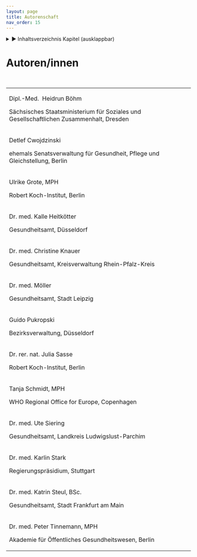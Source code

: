 ```yaml
---
layout: page
title: Autorenschaft 
nav_order: 15
---
```

 
<details markdown="block"> 
  <summary> 
      &#9658; Inhaltsverzeichnis Kapitel (ausklappbar) 
  </summary>
 
1. TOC
{:toc}
 </details>
 
   <p></p>
 
 
# **Autoren/innen**  

 

<table>
<colgroup>
<col style="width: 100%" />
</colgroup>
<tbody>
<tr class="odd">
<td><p>Dipl.-Med.  Heidrun Böhm</p>
<p>Sächsisches Staatsministerium für Soziales und Gesellschaftlichen Zusammenhalt, Dresden </p></td>
</tr>
<tr class="even">
<td><p>Detlef Cwojdzinski</p>
<p>ehemals Senatsverwaltung für Gesundheit, Pflege und Gleichstellung, Berlin</p></td>
</tr>
<tr class="odd">
<td><p>Ulrike Grote, MPH</p>
<p>Robert Koch-Institut, Berlin </p></td>
</tr>
<tr class="even">
<td><p>Dr. med. Kalle Heitkötter</p>
<p>Gesundheitsamt, Düsseldorf</p></td>
</tr>
<tr class="odd">
<td><p>Dr. med. Christine Knauer</p>
<p>Gesundheitsamt, Kreisverwaltung Rhein-Pfalz-Kreis </p></td>
</tr>
<tr class="even">
<td><p>Dr. med. Möller</p>
<p>Gesundheitsamt, Stadt Leipzig </p></td>
</tr>
<tr class="odd">
<td><p>Guido Pukropski</p>
<p>Bezirksverwaltung, Düsseldorf</p></td>
</tr>
<tr class="even">
<td><p>Dr. rer. nat. Julia Sasse</p>
<p>Robert Koch-Institut, Berlin</p></td>
</tr>
<tr class="odd">
<td><p>Tanja Schmidt, MPH</p>
<p>WHO Regional Office for Europe, Copenhagen </p></td>
</tr>
<tr class="even">
<td><p>Dr. med. Ute Siering</p>
<p>Gesundheitsamt, Landkreis Ludwigslust-Parchim</p></td>
</tr>
<tr class="odd">
<td><p>Dr. med. Karlin Stark</p>
<p>Regierungspräsidium, Stuttgart</p></td>
</tr>
<tr class="even">
<td><p>Dr. med. Katrin Steul, BSc.</p>
<p>Gesundheitsamt, Stadt Frankfurt am Main</p></td>
</tr>
<tr class="odd">
<td><p>Dr. med. Peter Tinnemann, MPH</p>
<p>Akademie für Öffentliches Gesundheitswesen, Berlin</p></td>
</tr>
</tbody>
</table>

 

<div class="section fnlist" data-role="doc-footnotes">

</div>
